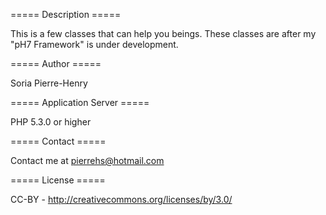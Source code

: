 ===== Description =====

This is a few classes that can help you beings.
These classes are after my "pH7 Framework" is under development.

===== Author =====

Soria Pierre-Henry

===== Application Server =====

PHP 5.3.0 or higher

===== Contact =====

Contact me at pierrehs@hotmail.com

===== License =====

CC-BY - http://creativecommons.org/licenses/by/3.0/
 
